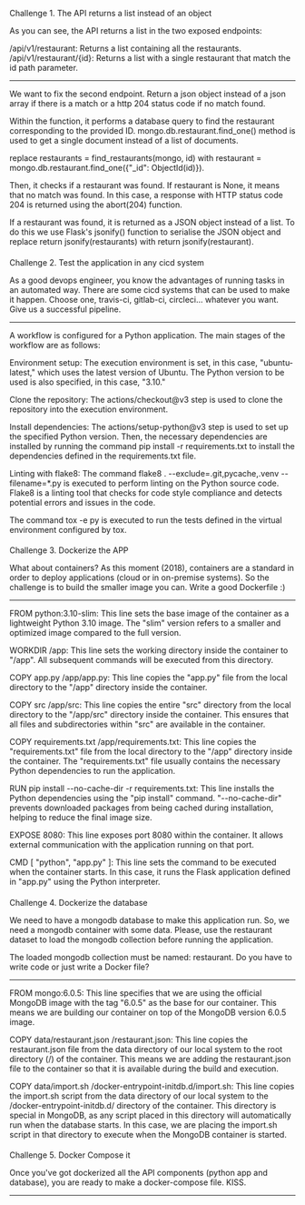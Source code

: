 Challenge 1. The API returns a list instead of an object

As you can see, the API returns a list in the two exposed endpoints:

/api/v1/restaurant: Returns a list containing all the restaurants.
/api/v1/restaurant/{id}: Returns a list with a single restaurant that match the id path parameter.

------

We want to fix the second endpoint. Return a json object instead of a json array if there is a match or a http 204 status code if no match found.

Within the function, it performs a database query to find the restaurant corresponding to the provided ID. mongo.db.restaurant.find_one() method is used to get a single document instead of a list of documents. 

replace restaurants = find_restaurants(mongo, id) with  restaurant = mongo.db.restaurant.find_one({"_id": ObjectId(id)}).

Then, it checks if a restaurant was found. If restaurant is None, it means that no match was found. In this case, a response with HTTP status code 204 is returned using the abort(204) function.

If a restaurant was found, it is returned as a JSON object instead of a list. To do this we use Flask's jsonify() function to serialise the JSON object and replace return jsonify(restaurants) with return jsonify(restaurant).

####

Challenge 2. Test the application in any cicd system

As a good devops engineer, you know the advantages of running tasks in an automated way. There are some cicd systems that can be used to make it happen. Choose one, travis-ci, gitlab-ci, circleci... whatever you want. Give us a successful pipeline.

------

A workflow is configured for a Python application. The main stages of the workflow are as follows:

Environment setup: The execution environment is set, in this case, "ubuntu-latest," which uses the latest version of Ubuntu. The Python version to be used is also specified, in this case, "3.10."

Clone the repository: The actions/checkout@v3 step is used to clone the repository into the execution environment.

Install dependencies: The actions/setup-python@v3 step is used to set up the specified Python version. Then, the necessary dependencies are installed by running the command pip install -r requirements.txt to install the dependencies defined in the requirements.txt file.

Linting with flake8: The command flake8 . --exclude=.git,pycache,.venv --filename=*.py is executed to perform linting on the Python source code. Flake8 is a linting tool that checks for code style compliance and detects potential errors and issues in the code.

The command tox -e py is executed to run the tests defined in the virtual environment configured by tox.

####

Challenge 3. Dockerize the APP

What about containers? As this moment (2018), containers are a standard in order to deploy applications (cloud or in on-premise systems). So the challenge is to build the smaller image you can. Write a good Dockerfile :)

------

FROM python:3.10-slim: This line sets the base image of the container as a lightweight Python 3.10 image. The "slim" version refers to a smaller and optimized image compared to the full version.

WORKDIR /app: This line sets the working directory inside the container to "/app". All subsequent commands will be executed from this directory.

COPY app.py /app/app.py: This line copies the "app.py" file from the local directory to the "/app" directory inside the container.

COPY src /app/src: This line copies the entire "src" directory from the local directory to the "/app/src" directory inside the container. This ensures that all files and subdirectories within "src" are available in the container.

COPY requirements.txt /app/requirements.txt: This line copies the "requirements.txt" file from the local directory to the "/app" directory inside the container. The "requirements.txt" file usually contains the necessary Python dependencies to run the application.

RUN pip install --no-cache-dir -r requirements.txt: This line installs the Python dependencies using the "pip install" command. "--no-cache-dir" prevents downloaded packages from being cached during installation, helping to reduce the final image size.

EXPOSE 8080: This line exposes port 8080 within the container. It allows external communication with the application running on that port.

CMD [ "python", "app.py" ]: This line sets the command to be executed when the container starts. In this case, it runs the Flask application defined in "app.py" using the Python interpreter.

####

Challenge 4. Dockerize the database

We need to have a mongodb database to make this application run. So, we need a mongodb container with some data. Please, use the restaurant dataset to load the mongodb collection before running the application.

The loaded mongodb collection must be named: restaurant. Do you have to write code or just write a Docker file?

------

FROM mongo:6.0.5: This line specifies that we are using the official MongoDB image with the tag "6.0.5" as the base for our container. This means we are building our container on top of the MongoDB version 6.0.5 image.

COPY data/restaurant.json /restaurant.json: This line copies the restaurant.json file from the data directory of our local system to the root directory (/) of the container. This means we are adding the restaurant.json file to the container so that it is available during the build and execution.

COPY data/import.sh /docker-entrypoint-initdb.d/import.sh: This line copies the import.sh script from the data directory of our local system to the /docker-entrypoint-initdb.d/ directory of the container. This directory is special in MongoDB, as any script placed in this directory will automatically run when the database starts. In this case, we are placing the import.sh script in that directory to execute when the MongoDB container is started.

####

Challenge 5. Docker Compose it

Once you've got dockerized all the API components (python app and database), you are ready to make a docker-compose file. KISS.

------